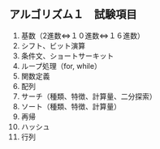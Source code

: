 ## アルゴリズム１　試験項目

1. 基数（2進数⇔１０進数⇔１６進数）  
1. シフト、ビット演算  
1. 条件文、ショートサーキット  
1. ループ処理（for, while）  
1. 関数定義  
1. 配列  
1. サーチ（種類、特徴、計算量、二分探索）  
1. ソート（種類、特徴、計算量）  
1. 再帰
1. ハッシュ  
1. 行列  
